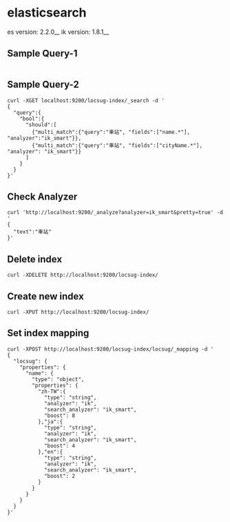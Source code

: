 # elasticsearch

es version: 2.2.0__
ik version: 1.8.1__

## Sample Query-1
```
```

## Sample Query-2
```
curl -XGET localhost:9200/locsug-index/_search -d '
{ 
  "query":{
    "bool":{
      "should":[
        {"multi_match":{"query":"車站", "fields":["name.*"], "analyzer":"ik_smart"}},
        {"multi_match":{"query":"車站", "fields":["cityName.*"], "analyzer": "ik_smart"}}
      ]
    }
  }
}'
```

## Check Analyzer
```
curl 'http://localhost:9200/_analyze?analyzer=ik_smart&pretty=true' -d '
{
  "text":"車站"
}'
```

## Delete index
```
curl -XDELETE http://localhost:9200/locsug-index/
```

## Create new index
```
curl -XPUT http://localhost:9200/locsug-index/
```

## Set index mapping
```
curl -XPOST http://localhost:9200/locsug-index/locsug/_mapping -d '
{
  "locsug": {
    "properties": {
      "name": {
        "type": "object",
        "properties": {
          "zh-TW":{
            "type": "string",
            "analyzer": "ik",
            "search_analyzer": "ik_smart",
            "boost": 8
          },"ja":{
            "type": "string",
            "analyzer": "ik",
            "search_analyzer": "ik_smart",
            "boost": 4
          },"en":{
            "type": "string",
            "analyzer": "ik",
            "search_analyzer": "ik_smart",
            "boost": 2
          }
        }
      }
    }
  }
}'
```
